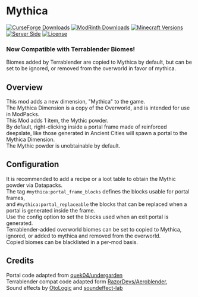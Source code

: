 
# Mythica
[![CurseForge Downloads](https://img.shields.io/curseforge/dt/1354448?style=flat&logo=CurseForge&logoColor=F16436&label=CurseForge&color=F16436)](https://www.curseforge.com/minecraft/mc-mods/mythica-a-second-overworld-dimension)
[![ModRinth Downloads](https://img.shields.io/modrinth/dt/mythica?style=flat&logo=modrinth&logoColor=%2300AF5C&label=Modrinth&color=%2300AF5C)](https://modrinth.com/mod/mythica)
[![Minecraft Versions](https://img.shields.io/badge/MC-1.21.1-green?style=flat&logo=minecraft&logoColor=white)](https://www.minecraft.net/ja-jp/about-minecraft)
[![Server Side](https://img.shields.io/badge/Side-Server%26Client-orange?style=flat)](#)
[![License](https://img.shields.io/github/license/medi-torimorta/mythica?style=flat&color=purple)](https://github.com/medi-torimorta/mythica/?tab=License-1-ov-file)


### Now Compatible with Terrablender Biomes!  
Biomes added by Terrablender are copied to Mythica by default, but can be set to be ignored, or removed from the overworld in favor of mythica.

## Overview
This mod adds a new dimension, "Mythica" to the game.  
The Mythica Dimension is a copy of the Overworld, and is intended for use in ModPacks.  
This Mod adds 1 item, the Mythic powder.  
By default, right-clicking inside a portal frame made of reinforced deepslate, like those generated in Ancient Cities will spawn a portal to the Mythica Dimension.  
The Mythic powder is unobtainable by default.  

## Configuration
It is recommended to add a recipe or a loot table to obtain the Mythic powder via Datapacks.  
The tag `#mythica:portal_frame_blocks` defines the blocks usable for portal frames,  
and `#mythica:portal_replaceable` the blocks that can be replaced when a portal is generated inside the frame.  
Use the config option to set the blocks used when an exit portal is generated.  
Terrablender-added overworld biomes can be set to copied to Mythica, ignored, or added to mythica and removed from the overworld.  
Copied biomes can be blacklisted in a per-mod basis.  

## Credits
Portal code adapted from [quek04/undergarden](https://github.com/quek04/undergarden/)  
Terrablender compat code adapted form [RazorDevs/Aeroblender](https://github.com/RazorDevs/Aeroblender/),  
Sound effects by [OtoLogic](https://otologic.jp/) and [soundeffect-lab](https://soundeffect-lab.info/)